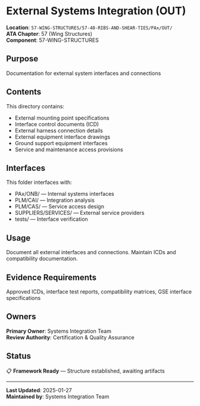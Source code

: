 # External Systems Integration (OUT)

**Location**: `57-WING-STRUCTURES/57-40-RIBS-AND-SHEAR-TIES/PAx/OUT/`  
**ATA Chapter**: 57 (Wing Structures)  
**Component**: 57-WING-STRUCTURES

## Purpose

Documentation for external system interfaces and connections

## Contents

This directory contains:

- External mounting point specifications
- Interface control documents (ICD)
- External harness connection details
- External equipment interface drawings
- Ground support equipment interfaces
- Service and maintenance access provisions

## Interfaces

This folder interfaces with:

- PAx/ONB/ — Internal systems interfaces
- PLM/CAI/ — Integration analysis
- PLM/CAS/ — Service access design
- SUPPLIERS/SERVICES/ — External service providers
- tests/ — Interface verification

## Usage

Document all external interfaces and connections. Maintain ICDs and compatibility documentation.

## Evidence Requirements

Approved ICDs, interface test reports, compatibility matrices, GSE interface specifications

## Owners

**Primary Owner**: Systems Integration Team  
**Review Authority**: Certification & Quality Assurance

## Status

📋 **Framework Ready** — Structure established, awaiting artifacts

---

**Last Updated**: 2025-01-27  
**Maintained by**: Systems Integration Team
